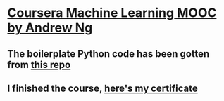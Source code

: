 # [Coursera Machine Learning MOOC by Andrew Ng](https://www.coursera.org/learn/machine-learning) 

## The boilerplate Python code has been gotten from [this repo](https://github.com/dibgerge/ml-coursera-python-assignments)

## I finished the course, [here's my certificate](https://www.coursera.org/account/accomplishments/verify/DGJW5HZFG6FX)

